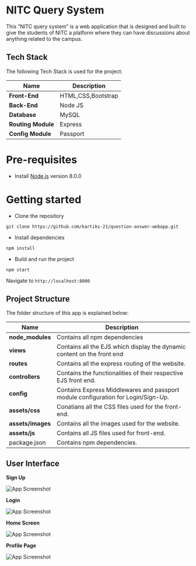 # NITC Query System

This “NITC query system” is a web application that is 
designed and built to give the students of NITC a platform 
where they can have discussions about anything related to the campus.

## Tech Stack 
The following Tech Stack is used for the project:

| Name | Description |
| ------------------------ | --------------------------------------------------------------------------------------------- |
| **Front-End**         | HTML,CSS,Bootstrap                                                            |
| **Back-End**                 | Node JS  |
| **Database**                  | MySQL                               |
| **Routing Module**        | Express 
| **Config Module**      | Passport

# Pre-requisites
- Install [Node.js](https://nodejs.org/en/) version 8.0.0


# Getting started
- Clone the repository
```
git clone https://github.com/kartiks-21/question-answer-webapp.git
```
- Install dependencies
```
npm install
```
- Build and run the project
```
npm start
```
  Navigate to `http://localhost:8000`




## Project Structure
The folder structure of this app is explained below:

| Name | Description |
| ------------------------ | --------------------------------------------------------------------------------------------- |
| **node_modules**         | Contains all  npm dependencies                                                            |
| **views**                 | Contains all the EJS which display the dynamic content on the front end  |
| **routes**                  | Contains all the express routing of the website.                               |
| **controllers**        | Contains the functionalities of their respective EJS front end. 
| **config**      | Contains Express Middlewares and passport module configuration for Login/Sign-Up. 
| **assets/css**              | Conatians all the CSS files used for the front-end.  
| **assets/images**      | Contains all the images used for the website.
| **assets/js**           | Contains all JS files used for front-end.                       
| package.json             | Contains npm dependencies.                                                |


## User Interface

**Sign Up**

![App Screenshot](https://media.discordapp.net/attachments/914015480040267796/915153426629918720/signup.png?width=975&height=566)

**Login**

![App Screenshot](https://media.discordapp.net/attachments/914015480040267796/915153671032037376/login.png?width=976&height=566)

**Home Screen**

![App Screenshot](https://media.discordapp.net/attachments/914015480040267796/915154095432695808/homescreen_userloggedin-1.png?width=974&height=566)

**Profile Page**

![App Screenshot](https://media.discordapp.net/attachments/914015480040267796/915154471246499900/userprofile-1.png?width=974&height=566)

